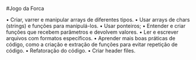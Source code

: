 #Jogo da Forca

•   Criar, varrer e manipular arrays de diferentes tipos.
•   Usar arrays de chars (strings) e funções para manipulá-los.
•   Usar ponteiros; 
•   Entender e criar funções que recebem parâmetros e devolvem valores.
•   Ler e escrever arquivos com formatos específicos.
•   Aprender mais boas práticas de código, como a criação e extração de funções para evitar repetição de código.
•   Refatoração do código.
•   Criar header files.
